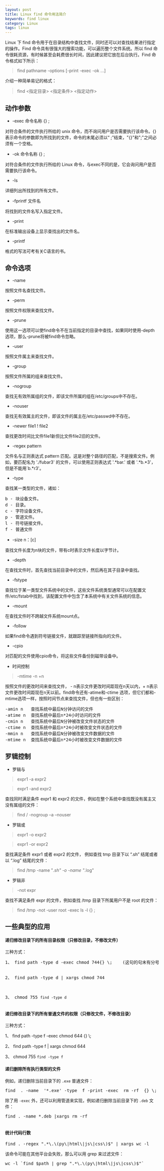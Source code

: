 ```yaml
---
layout: post
title: Linux find 命令用法简介
keywords: find linux
category: Linux
tags: linux
---
```


Linux 下 find 命令用于在目录结构中查找文件，同时还可以对查找结果进行指定的操作。Find 命令具有很强大的搜索功能，可以遍历整个文件系统。所以 find 命令很耗资源，有时候甚至会耗费很长时间，因此建议把它放在后台执行。Find 命令格式如下所示：

> find pathname -options [-print -exec -ok ...]

介绍一种简单易记的格式：

> find <指定目录> <指定条件> <指定动作>

## 动作参数

- \-exec 命令名称 {} \;  

对符合条件的文件执行所给的 unix 命令，而不询问用户是否需要执行该命令。{}表示命令的参数即为所找到的文件，命令的末尾必须以“ \;”结束，"{}"和"\;"之间必须有一个空格。

- \-ok 命令名称 {} \;   

对符合条件的文件执行所给的 Linux 命令，与exec不同的是，它会询问用户是否需要执行该命令。

- \-ls

详细列出所找到的所有文件。

- \-fprintf 文件名

将找到的文件名写入指定文件。

- \-print

在标准输出设备上显示查找出的文件名。

- \-printf

格式的写法可考有关C语言的书。

## 命令选项

- \-name   

按照文件名查找文件。

- \-perm

按照文件权限来查找文件。

- \-prune

使用这一选项可以使find命令不在当前指定的目录中查找，如果同时使用-depth选项，那么-prune将被find命令忽略。

- \-user

按照文件属主来查找文件。

- \-group  

按照文件所属的组来查找文件。

- \-nogroup  

查找无有效所属组的文件，即该文件所属的组在/etc/groups中不存在。

- \-nouser

查找无有效属主的文件，即该文件的属主在/etc/passwd中不存在。

- \-newer file1 ! file2  

查找更改时间比文件file1新但比文件file2旧的文件。

- \-regex pattern

文件名与正则表达式 pattern 匹配。这是对整个路径的匹配，不是搜索文件。例如，要匹配名为 './fubar3' 的文件，可以使用正则表达式 '.*bar.' 或者 '.\*b.*3'，但是不能用`b.*r3'。


- \-type  

查找某一类型的文件，诸如：

<div class="hblock"><pre>
b - 块设备文件。
d - 目录。
c - 字符设备文件。
p - 管道文件。
l - 符号链接文件。
f - 普通文件
</pre></div>

- \-size n：[c]

查找文件长度为n块的文件，带有c时表示文件长度以字节计。

- \-depth

在查找文件时，首先查找当前目录中的文件，然后再在其子目录中查找。

- \-fstype

查找位于某一类型文件系统中的文件，这些文件系统类型通常可以在配置文件/etc/fstab中找到，该配置文件中包含了本系统中有关文件系统的信息。

- \-mount

在查找文件时不跨越文件系统mount点。

- \-follow

如果find命令遇到符号链接文件，就跟踪至链接所指向的文件。

- \-cpio

对匹配的文件使用cpio命令，将这些文件备份到磁带设备中。

- 时间控制

> -mtime -n +n

按照文件的更改时间来查找文件， - n表示文件更改时间距现在n天以内，+ n表示文件更改时间距现在n天以前。find命令还有-atime和-ctime 选项，但它们都和-mtime选项一样，按照时间节点来查找文件，但也有一些区别：

<div class="hblock"><pre>
-amin n   查找系统中最后N分钟访问的文件
-atime n  查找系统中最后n*24小时访问的文件
-cmin n   查找系统中最后N分钟被改变文件状态的文件
-ctime n  查找系统中最后n*24小时被改变文件状态的文件
-mmin n   查找系统中最后N分钟被改变文件数据的文件
-mtime n  查找系统中最后n*24小时被改变文件数据的文件
</pre></div>


## 罗辑控制

- 罗辑与

> expr1 -a expr2

> expr1 -and expr2

查找同时满足条件 expr1 和 expr2 的文件，例如在整个系统中查找既没有属主又没有属组的文件：

> find  /  -nogroup –a –nouser

- 罗辑或

> expr1 -o expr2

> expr1 -or expr2

查找满足条件 expr1 或者 expr2 的文件， 例如查找 tmp 目录下以 “.sh” 结尾或者以 “.log” 结尾的文件：

> find /tmp -name "*.sh" -o -name "*.log"

- 罗辑非

> -not expr

查找不满足条件 expr 的文件，例如查找 /tmp 目录下所属用户不是 root 的文件：

> find /tmp -not -user root -exec ls -l {} \;


## 一些典型的应用

#### 递归修改目录下的所有目录权限（只修改目录，不修改文件）

三种方式：
<div class="hblock"><pre>
1、 find path -type d -exec chmod 744{} \;    (这句的句末有分号)

2、 find path -type d | xargs chmod 744

3、 chmod 755 `find -type d`
</pre></div>

#### 递归修改目录下的所有普通文件的权限（只修改文件，不修改目录）

三种方式：
<div class="hblock"></pre>
1、 find path -type f -exec chmod 644 {} \;

2、 find path -type f | xargs chmod 644

3、 chmod 755 `find -type f`
</pre></div>

#### 递归删除所有执行类型的文件

例如，递归删除当前目录下的 `.exe` 普通文件：

<div class="hblock"><pre>
find  . -name  '*.exe' -type  f -print -exec  rm -rf  {} \;
</pre></div>

除了用 `-exec` 外，还可以利用管道来实现，例如递归删除当前目录下的 `.deb` 文件：

<div class="hblock"><pre>
find . -name *.deb |xargs rm -rf
 </pre></div>

#### 统计代码行数
<div class="hblock"><pre>
find . -regex ".*\.\(py\|html\|js\|css\)$" | xargs wc -l
</pre></div>

该命令可能在其他平台会失败，那么可以用 grep 来过滤文件：

<div class="hblock"><pre>
wc -l `find $path | grep ".*\.\(py\|html\|js\|css\)$"`
</pre></div>
